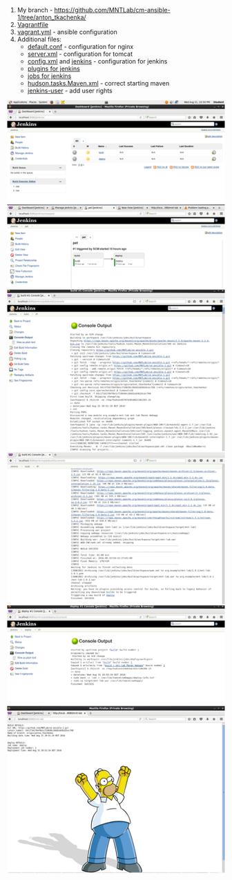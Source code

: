 1. My branch - https://github.com/MNTLab/cm-ansible-1/tree/anton_tkachenka/
2. [Vagrantfile](/vagrant/Vagrantfile)
3. [vagrant.yml](/vagrant/vagrant.yml) - ansible configuration
4. Additional files:
   - [default.conf](/vagrant/test/default.conf) - configuration for nginx
   - [server.xml](/vagrant/test/server.xml) - configuration for tomcat
   - [config.xml](/vagrant/test/config.xml) and [jenkins](/vagrant/test/jenkins) - configuration for jenkins
   - [plugins for jenkins](/vagrant/plugins/)
   - [jobs for jenkins](/vagrant/jobs/)
   - [hudson.tasks.Maven.xml](/vagrant/hudson.tasks.Maven.xml) - correct starting maven 
   - [jenkins-user](/vagrant/jenkins-user) - add user rights


![alt text](https://github.com/MNTLab/cm-ansible-1/blob/anton_tkachenka/vagrant/test/01.png "http://localhost/sample")
![alt text](https://github.com/MNTLab/cm-ansible-1/blob/anton_tkachenka/vagrant/test/02.png "http://localhost/sample")
![alt text](https://github.com/MNTLab/cm-ansible-1/blob/anton_tkachenka/vagrant/test/03-1.png "http://localhost/sample")
![alt text](https://github.com/MNTLab/cm-ansible-1/blob/anton_tkachenka/vagrant/test/03-2.png "http://localhost/sample")
![alt text](https://github.com/MNTLab/cm-ansible-1/blob/anton_tkachenka/vagrant/test/04.png "http://localhost/sample")
![alt text](https://github.com/MNTLab/cm-ansible-1/blob/anton_tkachenka/vagrant/test/05.png "http://localhost/sample")

   
